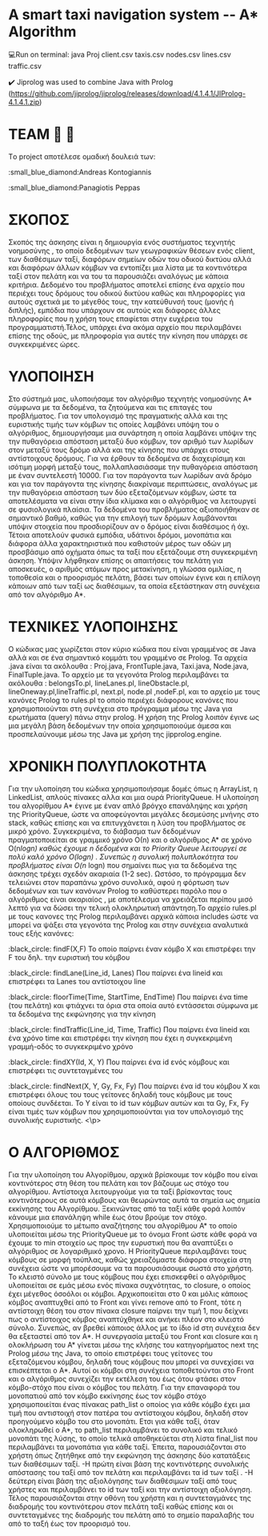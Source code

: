 # A smart taxi navigation system -- A* Algorithm  
:computer:Run on terminal:
java Proj client.csv taxis.csv nodes.csv lines.csv traffic.csv

:heavy_check_mark: Jiprolog was used to combine Java with Prolog (https://github.com/jiprolog/jiprolog/releases/download/4.1.4.1/JIProlog-4.1.4.1.zip)


# TEAM :oncoming_taxi: :oncoming_taxi:
Τo project αποτέλεσε ομαδική δουλειά των: 
 <p>:small_blue_diamond:Andreas Kontogiannis 
 <p>:small_blue_diamond:Panagiotis Peppas 
 
# ΣΚΟΠΟΣ
Σκοπός της άσκησης είναι η δημιουργία ενός συστήματος τεχνητής
νοημοσύνης , το οποίο δεδομένων των γεωγραφικών θέσεων ενός client,
των διαθέσιμων ταξί, διαφόρων σημείων οδών του οδικού δικτύου αλλά
και διαφόρων άλλων κόμβων να εντοπίζει μια λίστα με τα κοντινότερα
ταξί στον πελάτη και να του τα παρουσιάζει αναλόγως με κάποια
κριτήρια. Δεδομένο του προβλήματος αποτελεί επίσης ένα αρχείο που
περιέχει τους δρόμους του οδικού δικτύου καθώς και πληροφορίες για
αυτούς σχετικά με το μέγεθός τους, την κατεύθυνσή τους (μονής ή
διπλής), εμπόδια που υπάρχουν σε αυτούς και διάφορες άλλες
πληροφορίες που η χρήση τους επαφίεται στην ευχέρεια του
προγραμματιστή.Τέλος, υπάρχει ένα ακόμα αρχείο που περιλαμβάνει
επίσης της οδούς, με πληροφορία για αυτές την κίνηση που υπάρχει σε
συγκεκριμένες ώρες.
# ΥΛΟΠΟΙΗΣΗ
Στο σύστημά μας, υλοποιήσαμε τον αλγόριθμο τεχνητής νοημοσύνης
A* σύμφωνα με τα δεδομένα, τα ζητούμενα και τις επιταγές του
προβλήματος. Για τον υπολογισμό της πραγματικής αλλά και της
ευριστικής τιμής των κόμβων τις οποίες λαμβάνει υπόψη του ο
αλγόριθμος, δημιουργήσαμε μια συνάρτηση η οποία λαμβάνει υπόψιν της
την πυθαγόρεια απόσταση μεταξύ δυο κόμβων, τον αριθμό των λωρίδων
στον μεταξύ τους δρόμο αλλά και της κίνησης που υπάρχει στους
αντίστοιχους δρόμους.
Για να έρθουν τα δεδομένα σε διαχειρίσιμη και ισότιμη μορφή
μεταξύ τους, πολλαπλασιάσαμε την πυθαγόρεια απόσταση με έναν
συντελεστή 10000. Για τον παράγοντα των λωρίδων ανά δρόμο και για
τον παράγοντα της κίνησης διακρίναμε περιπτώσεις, αναλόγως με την
πυθαγόρεια απόσταση των δύο εξεταζόμενων κόμβων, ώστε τα
αποτελέσματα να είναι στην ίδια κλίμακα και ο αλγόριθμος να λειτουργεί
σε φυσιολογικά πλαίσια.
Τα δεδομένα του προβλήματος αξιοποιήθηκαν σε σημαντικό βαθμό,
καθώς για την επιλογή των δρόμων λαμβάνονται υπόψιν στοιχεία που
προσδιορίζουν αν ο δρόμος είναι διαθέσιμος ή όχι. Τέτοια αποτελούν
φυσικά εμπόδια, υδάτινοι δρόμοι, μονοπάτια και διάφορα άλλα
χαρακτηριστικά που καθιστούν μέρος των οδών μη προσβάσιμο από
οχήματα όπως τα ταξί που εξετάζουμε στη συγκεκριμένη άσκηση. Υπόψιν λήφθηκαν επίσης οι απαιτήσεις του πελάτη για αποσκευές, ο αριθμός ατόμων προς μετακίνηση, η γλώσσα ομιλίας, η τοποθεσία και ο
προορισμός πελάτη, βάσει των οποίων έγινε και η επίλογη κάποιων από
των ταξί ως διαθέσιμων, τα οποία εξετάστηκαν στη συνέχεια από τον
αλγόριθμο Α*.
# ΤΕΧΝΙΚΕΣ ΥΛΟΠΟΙΗΣΗΣ
Ο κώδικας μας χωρίζεται στον κύριο κώδικα που είναι γραμμένος σε
Java αλλά και σε ένα σημαντικό κομμάτι του γραμμένο σε Prolog. Τα
αρχεία .java είναι τα ακόλουθα : Proj.java, FrontTuple.java, Taxi.java,
Node.java, FinalTuple.java. Το αρχείο με τα γεγονότα Prolog
περιλαμβάνει τα ακόλουθα : belongsTo.pl, lineLanes.pl, lineObstacle.pl,
lineOneway.pl,lineTraffic.pl, next.pl, node.pl ,nodeF.pl, και το αρχείο με
τους κανόνες Prolog το rules.pl το οποίο περιέχει διάφορους κανόνες που
χρησιμοποιούνται στη συνέχεια στο πρόγραμμα μέσω της Java για
ερωτήματα (query) πάνω στην prolog. Η χρήση της Prolog λοιπόν έγινε ως
μια μεγάλη βάση δεδομένων την οποία χρησιμοποιούμε άμεσα και
προσπελαύνουμε μέσω της Java με χρήση της jipprolog.engine.
# ΧΡΟΝΙΚΗ ΠΟΛΥΠΛΟΚΟΤΗΤΑ
Για την υλοποίηση του κώδικα χρησιμοποιήσαμε δομές όπως η
ArrayList, η LinkedList, απλούς πίνακες αλλα και μια ουρά PriorityQueue.
Η υλοποίηση του αλγορίθμου A* έγινε με έναν απλό βρόγχο επανάληψης
και χρήση της PriorityQueue, ώστε να αποφεύγονται μεγάλες δεσμεύσης
μνήνης στο stack, καθώς επίσης και να επιτυγχάνεται η λύση του
προβλήματος σε μικρό χρόνο. Συγκεκριμένα, το διάβασμα των δεδομένων
πραγματοποιείται σε γραμμικό χρόνο Ο(n) και ο αλγόριθμος Α* σε χρόνο
O(n*logn) καθώς έχουμε n δεδομένα και το Priority Queue λειτουργεί σε
πολύ καλό χρόνο O(logn) . Συνεπώς η συνολική πολυπλοκότητα του
προβλήματος είναι O(n* logn) που σημαίνει πως για τα δεδομένα της
άσκησης τρέχει σχεδόν ακαριαία (1-2 sec). Ωστόσο, το πρόγραμμα δεν
τελειώνει στον παραπάνω χρόνο συνολικά, αφού η φόρτωση των
δεδομένων και των κανόνων Prolog το καθύστερει παρόλο που ο
αλγόριθμος είναι ακαριαίος , με αποτέλεσμα να χρειάζεται περίπου μισό
λεπτό για να δώσει την τελική ολοκληρωτική απάντηση.Το αρχείο rules.pl με τους κανονες της Prolog περιλαμβάνει αρχικά
κάποια includes ώστε να μπορεί να ψάξει στα γεγονότα της Prolog και
στην συνέχεια αναλυτικά τους εξής κανόνες:
<p>:black_circle: findF(X,F)
Το οποίο παίρνει έναν κόμβο X και επιστρέφει την F του δηλ. την
ευριστική του κόμβου
<p>:black_circle: findLane(Line_id, Lanes)
Που παίρνει ένα lineid και επιστρέφει τα Lanes του αντίστοιχου line
<p>:black_circle: floorTime(Time, StartTime, EndTime)
Που παίρνει ένα time (του πελάτη) και φτιάχνει τα όρια στα οποία αυτό
εντάσσεται σύμφωνα με τα δεδομένα της εκφώνησης για την κίνηση
<p>:black_circle: findTraffic(Line_id, Time, Traffic)
Που παίρνει ένα lineid και ένα χρόνο time και επιστρέφει την κίνηση που
έχει η συγκεκριμένη γραμμή-οδός το συγκεκριμένο χρόνο
<p>:black_circle: findXY(Id, X, Y)
Που παίρνει ένα id ενός κόμβους και επιστρέφει τις συντεταγμένες του
<p>:black_circle: findNext(X, Y, Gy, Fx, Fy)
Που παίρνει ένα id του κόμβου Χ και επιστρέφει όλους του τους γείτονες
δηλαδή τους κόμβους με τους οποίους συνδέεται. Το Υ είναι το id των
κόμβων αυτών και τα Gy, Fx, Fy είναι τιμές των κόμβων που
χρησιμοποιούνται για τον υπολογισμό της συνολικής ευριστικής. <\p>

# Ο ΑΛΓΟΡΙΘΜΟΣ
Για την υλοποίηση του Αλγορίθμου, αρχικά βρίσκουμε τον κόμβο
που είναι κοντινότερος στη θέση του πελάτη και τον βάζουμε ως στόχο
του αλγορίθμου. Αντίστοιχα λειτουργούμε για τα ταξί βρίσκοντας τους
κοντινότερους σε αυτά κόμβους και θεωρώντας αυτά τα σημεία ως σημεία
εκκίνησης του Αλγορίθμου.
Ξεκινώντας από τα ταξί κάθε φορά λοιπόν κάνουμε μια επανάληψη
while έως ότου βρούμε τον στόχο. Χρησιμοποιούμε το μέτωπο
αναζήτησης του αλγορίθμου Α* το οποίο υλοποιείται μέσω της
PriorityQueue με το όνομα Front ώστε κάθε φορά να έχουμε το min
στοιχείο ως προς την ευρυστική που θα αναπτύξει ο αλγόριθμος σε
λογαριθμικό χρονο. Η PriorityQueue περιλαμβάνει τους κόμβους σε
μορφή τούπλας, καθώς χρειαζόμαστε διάφορα στοιχεία στη συνέχεια ώστε
να μπορέσουμε να τα παρουσιάσουμε σωστά στο χρήστη. Το κλειστό
σύνολο με τους κόμβους που έχει επισκεφθεί ο αλγόριθμος υλοποιείται σε
εμάς μέσω ενός πίνακα συχνότητας, το closure, ο οποίος έχει μέγεθος όσοόλοι οι κόμβοι. Αρχικοποιείται στο 0 και μόλις κάποιος κόμβος αναπτυχθεί
από το Front και γίνει remove από το Front, τότε η αντίστοιχη θέση του
στον πίνακα closure παίρνει την τιμή 1, που δείχνει πως ο αντίστοιχος
κόμβος αναπτύχθηκε και ανήκει πλέον στο κλειστό σύνολο. Συνεπώς, αν
βρεθεί κάποιος άλλος με το ίδιο id στη συνέχεια δεν θα εξεταστεί από τον
Α*. Η συνεργασία μεταξύ του Front και closure και η ολοκλήρωση του Α*
γίνεται μέσω της κλήσης του κατηγορήματος next της Prolog μέσω της
Java, το οποίο επιστρέφει τους γείτονες του εξεταζόμενου κόμβου, δηλαδή
τους κόμβους που μπορεί να συνεχίσει να επισκέπτεται ο Α*. Αυτοί οι
κόμβοι στη συνέχεια τοποθετούνται στο Front και ο αλγόριθμος συνεχίζει
την εκτέλεση του έως ότου φτάσει στον κόμβο-στόχο που είναι ο κόμβος
του πελάτη. Για την επαναφορά του μονοπατιού από τον κόμβο εκκίνησης
έως τον κόμβο στόχο χρησιμοποιείται ένας πίνακας path_list ο οποίος για
κάθε κόμβο έχει μια τιμή που αντιστοιχή στον πατέρα του αντίστοιχου
κόμβου, δηλαδή στον προηγούμενο κόμβο του στο μονοπάτι.
Ετσι για κάθε ταξί, όταν ολοκληρωθεί ο Α*, το path_list
περιλαμβάνει το συνολικό και τελικό μονοπάτι της λύσης, το οποίο τελικά
αποθηκεύεται στη λίστα final_list που περιλαμβάνει τα μονοπάτια για
κάθε ταξί.
Έπειτα, παρουσιάζονται στο χρήστη όπως ζητήθηκε από την
εκφώνηση της άσκησης δύο κατατάξεις των διαθέσιμων ταξί.
-Η πρώτη είναι βάση της κοντινότερης συνολικής απόστασης του ταξί από
τον πελάτη και περιλαμβάνει τα id των ταξί .
-Η δεύτερη είναι βάση της αξιολόγησης των διαθέσιμων ταξί από τους
χρήστες και περιλαμβάνει το id των ταξί και την αντίστοιχη αξιολόγηση.
Τέλος παρουσιάζονται στην οθόνη του χρήστη και η συντεταγμάνες
της διαδρομής του κοντινότερου στον πελάτη ταξί καθώς επίσης και οι
συντεταγμένες της διαδρομής του πελάτη από το σημείο παραλαβής του
από το ταξή έως τον προορισμό του.
